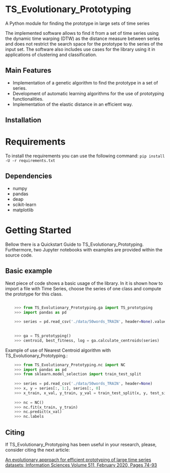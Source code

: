 # TS_Evolutionary_Prototyping
A Python module for finding the prototype in large sets of time series

The implemented software allows to find it from a set of time series using the dynamic time warping (DTW) as the distance measure between series and does not restrict the search space for the prototype to the series of the input set. The software also includes use cases for the library using it in applications of clustering and classification. 

## Main Features ##

* Implementation of a genetic algorithm to find the prototype in a set of series.
* Development of automatic learning algorithms for the use of prototyping functionalities.
* Implementation of the elastic distance in an efficient way.

## Installation ##

# Requirements

To install the requirements you can use the following command:
`
pip install -U -r requirements.txt
`

## Dependencies ##

* numpy
* pandas
* deap
* scikit-learn
* matplotlib

# Getting Started

Bellow there is a Quickstart Guide to TS_Evolutionary_Prototyping. Furthermore, two Jupyter notebooks with examples are provided within the source code. 

## Basic example ##
 
Next piece of code shows a basic usage of the library. In it is shown how to import a file with Time Series, choose the series of one class and compute the prototype for this class. 


```python

	>>> from TS_Evolutionary_Prototyping.ga import TS_prototyping
	>>> import pandas as pd
	
	>>> series = pd.read_csv('./data/50words_TRAIN', header=None).values[:, 1:]
	
	
	>>> ga = TS_prototyping()
	>>> centroid, best_fitness, log = ga.calculate_centroids(series)
```
	
	
Example of use of Nearest Centroid algorithm with TS_Evolutionary_Prototyping.:

```python
	>>> from TS_Evolutionary_Prototyping.nc import NC
	>>> import pandas as pd
	>>> from sklearn.model_selection import train_test_split
	
	>>> series = pd.read_csv('./data/50words_TRAIN', header=None)
	>>> x, y = series[:, 1:], series[:, 0]
	>>> x_train, x_val, y_train, y_val = train_test_split(x, y, test_size=0.2)
	
	>>> nc = NC()
	>>> nc.fit(x_train, y_train)
	>>> nc.predict(x_val)
	>>> nc.labels
  ```
  
 ## Citing ## 
 
 If TS_Evolutionary_Prototyping has been useful in your research, please, consider citing the next article:
 
[An evolutionary approach for efficient prototyping of large time series datasets; Information Sciences
Volume 511, February 2020, Pages 74-93](https://www.sciencedirect.com/science/article/pii/S0020025519308965)

